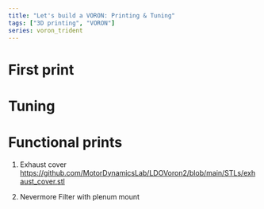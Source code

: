 ```yaml
---
title: "Let's build a VORON: Printing & Tuning"
tags: ["3D printing", "VORON"]
series: voron_trident
---
```


# First print

# Tuning

# Functional prints

1. Exhaust cover
  https://github.com/MotorDynamicsLab/LDOVoron2/blob/main/STLs/exhaust_cover.stl

1. Nevermore Filter with plenum mount
